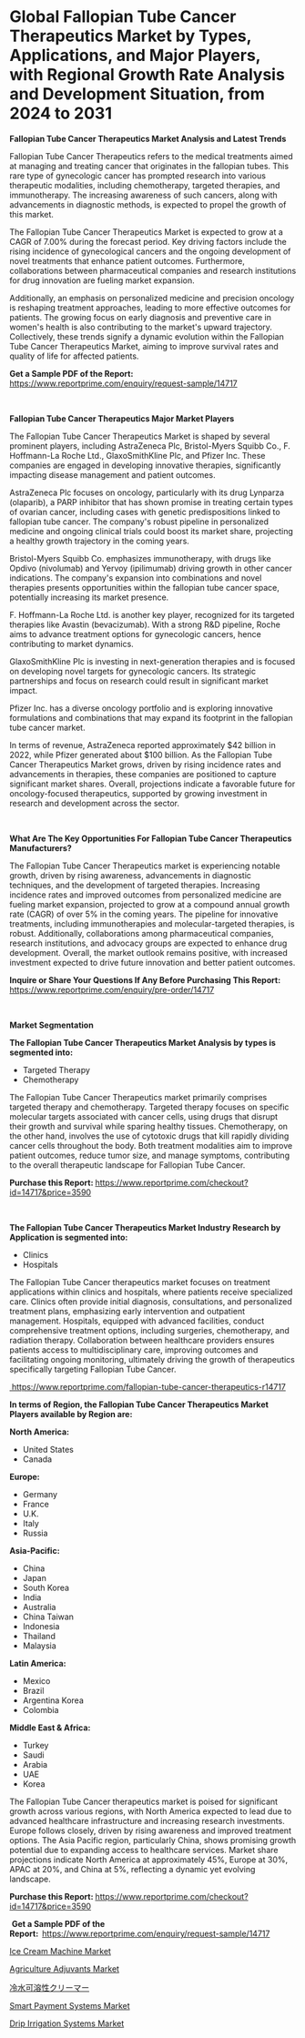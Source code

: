 <p><h1>Global Fallopian Tube Cancer Therapeutics Market by Types, Applications, and Major Players, with Regional Growth Rate Analysis and Development Situation, from 2024 to 2031</h1></p><p><strong>Fallopian Tube Cancer Therapeutics Market Analysis and Latest Trends</strong></p>
<p><p>Fallopian Tube Cancer Therapeutics refers to the medical treatments aimed at managing and treating cancer that originates in the fallopian tubes. This rare type of gynecologic cancer has prompted research into various therapeutic modalities, including chemotherapy, targeted therapies, and immunotherapy. The increasing awareness of such cancers, along with advancements in diagnostic methods, is expected to propel the growth of this market.</p><p>The Fallopian Tube Cancer Therapeutics Market is expected to grow at a CAGR of 7.00% during the forecast period. Key driving factors include the rising incidence of gynecological cancers and the ongoing development of novel treatments that enhance patient outcomes. Furthermore, collaborations between pharmaceutical companies and research institutions for drug innovation are fueling market expansion. </p><p>Additionally, an emphasis on personalized medicine and precision oncology is reshaping treatment approaches, leading to more effective outcomes for patients. The growing focus on early diagnosis and preventive care in women's health is also contributing to the market's upward trajectory. Collectively, these trends signify a dynamic evolution within the Fallopian Tube Cancer Therapeutics Market, aiming to improve survival rates and quality of life for affected patients.</p></p>
<p><strong>Get a Sample PDF of the Report:&nbsp;</strong> <a href="https://www.reportprime.com/enquiry/request-sample/14717">https://www.reportprime.com/enquiry/request-sample/14717</a></p>
<p>&nbsp;</p>
<p><strong>Fallopian Tube Cancer Therapeutics Major Market Players</strong></p>
<p><p>The Fallopian Tube Cancer Therapeutics Market is shaped by several prominent players, including AstraZeneca Plc, Bristol-Myers Squibb Co., F. Hoffmann-La Roche Ltd., GlaxoSmithKline Plc, and Pfizer Inc. These companies are engaged in developing innovative therapies, significantly impacting disease management and patient outcomes.</p><p>AstraZeneca Plc focuses on oncology, particularly with its drug Lynparza (olaparib), a PARP inhibitor that has shown promise in treating certain types of ovarian cancer, including cases with genetic predispositions linked to fallopian tube cancer. The company's robust pipeline in personalized medicine and ongoing clinical trials could boost its market share, projecting a healthy growth trajectory in the coming years.</p><p>Bristol-Myers Squibb Co. emphasizes immunotherapy, with drugs like Opdivo (nivolumab) and Yervoy (ipilimumab) driving growth in other cancer indications. The company's expansion into combinations and novel therapies presents opportunities within the fallopian tube cancer space, potentially increasing its market presence.</p><p>F. Hoffmann-La Roche Ltd. is another key player, recognized for its targeted therapies like Avastin (bevacizumab). With a strong R&D pipeline, Roche aims to advance treatment options for gynecologic cancers, hence contributing to market dynamics.</p><p>GlaxoSmithKline Plc is investing in next-generation therapies and is focused on developing novel targets for gynecologic cancers. Its strategic partnerships and focus on research could result in significant market impact.</p><p>Pfizer Inc. has a diverse oncology portfolio and is exploring innovative formulations and combinations that may expand its footprint in the fallopian tube cancer market.</p><p>In terms of revenue, AstraZeneca reported approximately $42 billion in 2022, while Pfizer generated about $100 billion. As the Fallopian Tube Cancer Therapeutics Market grows, driven by rising incidence rates and advancements in therapies, these companies are positioned to capture significant market shares. Overall, projections indicate a favorable future for oncology-focused therapeutics, supported by growing investment in research and development across the sector.</p></p>
<p>&nbsp;</p>
<p><strong>What Are The Key Opportunities For Fallopian Tube Cancer Therapeutics Manufacturers?</strong></p>
<p><p>The Fallopian Tube Cancer Therapeutics market is experiencing notable growth, driven by rising awareness, advancements in diagnostic techniques, and the development of targeted therapies. Increasing incidence rates and improved outcomes from personalized medicine are fueling market expansion, projected to grow at a compound annual growth rate (CAGR) of over 5% in the coming years. The pipeline for innovative treatments, including immunotherapies and molecular-targeted therapies, is robust. Additionally, collaborations among pharmaceutical companies, research institutions, and advocacy groups are expected to enhance drug development. Overall, the market outlook remains positive, with increased investment expected to drive future innovation and better patient outcomes.</p></p>
<p><strong>Inquire or Share Your Questions If Any Before Purchasing This Report:</strong> <a href="https://www.reportprime.com/enquiry/pre-order/14717">https://www.reportprime.com/enquiry/pre-order/14717</a></p>
<p>&nbsp;</p>
<p><strong>Market Segmentation</strong></p>
<p><strong>The Fallopian Tube Cancer Therapeutics Market Analysis by types is segmented into:</strong></p>
<p><ul><li>Targeted Therapy</li><li>Chemotherapy</li></ul></p>
<p><p>The Fallopian Tube Cancer Therapeutics market primarily comprises targeted therapy and chemotherapy. Targeted therapy focuses on specific molecular targets associated with cancer cells, using drugs that disrupt their growth and survival while sparing healthy tissues. Chemotherapy, on the other hand, involves the use of cytotoxic drugs that kill rapidly dividing cancer cells throughout the body. Both treatment modalities aim to improve patient outcomes, reduce tumor size, and manage symptoms, contributing to the overall therapeutic landscape for Fallopian Tube Cancer.</p></p>
<p><strong>Purchase this Report:&nbsp;</strong><a href="https://www.reportprime.com/checkout?id=14717&price=3590">https://www.reportprime.com/checkout?id=14717&price=3590</a></p>
<p>&nbsp;</p>
<p><strong>The Fallopian Tube Cancer Therapeutics Market Industry Research by Application is segmented into:</strong></p>
<p><ul><li>Clinics</li><li>Hospitals</li></ul></p>
<p><p>The Fallopian Tube Cancer therapeutics market focuses on treatment applications within clinics and hospitals, where patients receive specialized care. Clinics often provide initial diagnosis, consultations, and personalized treatment plans, emphasizing early intervention and outpatient management. Hospitals, equipped with advanced facilities, conduct comprehensive treatment options, including surgeries, chemotherapy, and radiation therapy. Collaboration between healthcare providers ensures patients access to multidisciplinary care, improving outcomes and facilitating ongoing monitoring, ultimately driving the growth of therapeutics specifically targeting Fallopian Tube Cancer.</p></p>
<p><a href="https://www.reportprime.com/fallopian-tube-cancer-therapeutics-r14717">&nbsp;https://www.reportprime.com/fallopian-tube-cancer-therapeutics-r14717</a></p>
<p><strong>In terms of Region, the Fallopian Tube Cancer Therapeutics Market Players available by Region are:</strong></p>
<p>
    <p> <strong> North America: </strong>
        <ul>
            <li>United States</li>
            <li>Canada</li>
        </ul>
        </p> 
    <p> <strong> Europe: </strong>
        <ul>
            <li>Germany</li>
            <li>France</li>
            <li>U.K.</li>
            <li>Italy</li>
            <li>Russia</li>
        </ul>
        </p> 
    <p> <strong> Asia-Pacific: </strong>
        <ul>
            <li>China</li>
            <li>Japan</li>
            <li>South Korea</li>
            <li>India</li>
            <li>Australia</li>
            <li>China Taiwan</li>
            <li>Indonesia</li>
            <li>Thailand</li>
            <li>Malaysia</li>
        </ul>
        </p> 
    <p> <strong> Latin America: </strong>
        <ul>
            <li>Mexico</li>
            <li>Brazil</li>
            <li>Argentina Korea</li>
            <li>Colombia</li>
        </ul>
        </p> 
    <p> <strong> Middle East & Africa: </strong>
        <ul>
            <li>Turkey</li>
            <li>Saudi</li>
            <li>Arabia</li>
            <li>UAE</li>
            <li>Korea</li>
        </ul>
    </p>
    </p>
<p><p>The Fallopian Tube Cancer therapeutics market is poised for significant growth across various regions, with North America expected to lead due to advanced healthcare infrastructure and increasing research investments. Europe follows closely, driven by rising awareness and improved treatment options. The Asia Pacific region, particularly China, shows promising growth potential due to expanding access to healthcare services. Market share projections indicate North America at approximately 45%, Europe at 30%, APAC at 20%, and China at 5%, reflecting a dynamic yet evolving landscape.</p></p>
<p><strong>Purchase this Report: </strong><a href="https://www.reportprime.com/checkout?id=14717&price=3590">https://www.reportprime.com/checkout?id=14717&price=3590</a></p>
<p>&nbsp;<strong>Get a Sample PDF of the Report:&nbsp;&nbsp;</strong><a href="https://www.reportprime.com/enquiry/request-sample/14717">https://www.reportprime.com/enquiry/request-sample/14717</a></p>
<p><strong></strong></p>
<p><p><a href="https://medium.com/@edidukagjini137/ice-cream-machine-market-overview-global-market-trends-and-future-prospects-from-2024-to-2031-dac882a7534e">Ice Cream Machine Market</a></p><p><a href="https://issuu.com/reportprime-2/docs/agriculture-adjuvants-market-size-2_6b6742ab45bab2">Agriculture Adjuvants Market</a></p><p><a href="https://medium.com/@beaumontdavv7mp/cold-water-soluble-creamers-market-%E3%81%AE%E3%82%B0%E3%83%AD%E3%83%BC%E3%83%90%E3%83%AB%E5%B8%82%E5%A0%B4%E6%A6%82%E8%A6%81%E3%81%AF-%E4%B8%96%E7%95%8C%E3%81%8A%E3%82%88%E3%81%B3%E4%B8%BB%E8%A6%81%E5%B8%82%E5%A0%B4%E3%81%AB%E3%81%8A%E3%81%91%E3%82%8B%E6%A5%AD%E7%95%8C%E3%81%AB%E5%BD%B1%E9%9F%BF%E3%82%92%E4%B8%8E%E3%81%88%E3%82%8B%E4%B8%BB%E8%A6%81%E3%81%AA%E3%83%88%E3%83%AC%E3%83%B3%E3%83%89%E3%81%AB%E3%81%A4%E3%81%84%E3%81%A6-%E7%8B%AC%E8%87%AA%E3%81%AE%E8%A6%96%E7%82%B9%E3%82%92%E6%8F%90%E4%BE%9B%E3%81%97%E3%81%BE%E3%81%99-001d1d9af109">冷水可溶性クリーマー</a></p><p><a href="https://www.linkedin.com/pulse/smart-payment-systems-market-essentials-key-players-tu7yc?trackingId=L%2FGOhZNgSpi72ZsjWq6hEA%3D%3D">Smart Payment Systems Market</a></p><p><a href="https://issuu.com/reportprime-2/docs/drip-irrigation-systems-market-size_7462eba6a88a83">Drip Irrigation Systems Market</a></p></p>